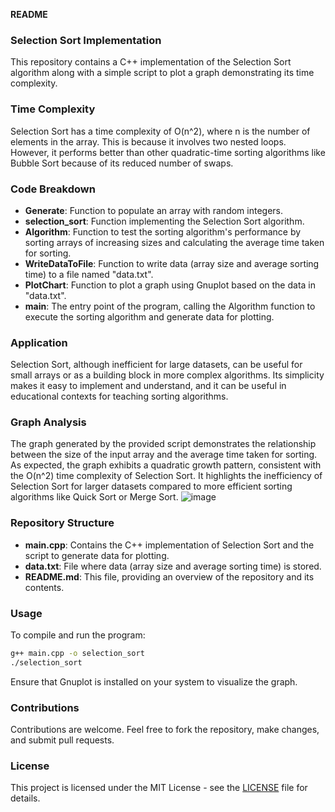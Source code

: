 **README**

### Selection Sort Implementation

This repository contains a C++ implementation of the Selection Sort algorithm along with a simple script to plot a graph demonstrating its time complexity.

### Time Complexity

Selection Sort has a time complexity of O(n^2), where n is the number of elements in the array. This is because it involves two nested loops. However, it performs better than other quadratic-time sorting algorithms like Bubble Sort because of its reduced number of swaps.

### Code Breakdown

- **Generate**: Function to populate an array with random integers.
- **selection_sort**: Function implementing the Selection Sort algorithm.
- **Algorithm**: Function to test the sorting algorithm's performance by sorting arrays of increasing sizes and calculating the average time taken for sorting.
- **WriteDataToFile**: Function to write data (array size and average sorting time) to a file named "data.txt".
- **PlotChart**: Function to plot a graph using Gnuplot based on the data in "data.txt".
- **main**: The entry point of the program, calling the Algorithm function to execute the sorting algorithm and generate data for plotting.

### Application

Selection Sort, although inefficient for large datasets, can be useful for small arrays or as a building block in more complex algorithms. Its simplicity makes it easy to implement and understand, and it can be useful in educational contexts for teaching sorting algorithms.

### Graph Analysis

The graph generated by the provided script demonstrates the relationship between the size of the input array and the average time taken for sorting. As expected, the graph exhibits a quadratic growth pattern, consistent with the O(n^2) time complexity of Selection Sort. It highlights the inefficiency of Selection Sort for larger datasets compared to more efficient sorting algorithms like Quick Sort or Merge Sort.
![image](https://github.com/ayushMishra464/Design-and-Analysis-of-Algorithms/assets/158063230/00f6af93-dfa9-45bd-9c5a-7958c8453cea)

### Repository Structure

- **main.cpp**: Contains the C++ implementation of Selection Sort and the script to generate data for plotting.
- **data.txt**: File where data (array size and average sorting time) is stored.
- **README.md**: This file, providing an overview of the repository and its contents.

### Usage

To compile and run the program:
```bash
g++ main.cpp -o selection_sort
./selection_sort
```
Ensure that Gnuplot is installed on your system to visualize the graph.

### Contributions

Contributions are welcome. Feel free to fork the repository, make changes, and submit pull requests.

### License

This project is licensed under the MIT License - see the [LICENSE](LICENSE) file for details.
